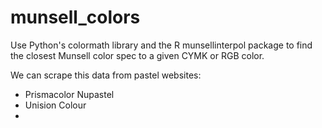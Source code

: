 # munsell_colors

Use Python's colormath library and the R munsellinterpol package
to find the closest Munsell color spec to a given CYMK or RGB
color.

We can scrape this data from pastel websites:

* Prismacolor Nupastel
* Unision Colour
*
